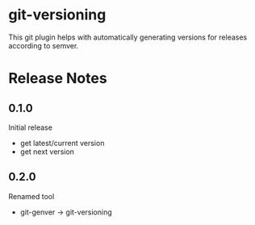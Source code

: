 # git-versioning
This git plugin helps with automatically generating versions for releases according to semver.

# Release Notes

## 0.1.0
Initial release

  - get latest/current version
  - get next version

## 0.2.0
Renamed tool

  - git-genver -> git-versioning
